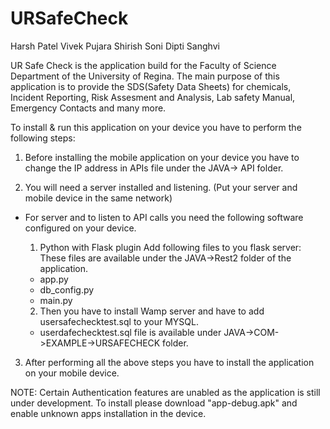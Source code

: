 # URSafeCheck
Harsh Patel
Vivek Pujara
Shirish Soni
Dipti Sanghvi

UR Safe Check is the application build for the Faculty of Science Department of the University of Regina. 
The main purpose of this application is to provide the SDS(Safety Data Sheets) for chemicals, Incident Reporting,
Risk Assesment and Analysis, Lab safety Manual, Emergency Contacts and many more.

To install & run this application on your device you have to perform the following steps:
1) Before installing the mobile application on your device you have to change the IP address in APIs file under the JAVA-> API folder.

2) You will need a server installed and listening. (Put your server and mobile device in the same network)

- For server and to listen to API calls you need the following software configured on your device.

    1) Python with Flask plugin
    Add following files to you flask server:
    These files are available under the JAVA->Rest2 folder of the application.
    - app.py
    - db_config.py
    - main.py

    2) Then you have to install Wamp server and have to add usersafechecktest.sql to your MYSQL.
    - userdafechecktest.sql file is available under JAVA->COM->EXAMPLE->URSAFECHECK folder.

3) After performing all the above steps you have to install the application on your mobile device.


NOTE: Certain Authentication features are unabled as the application is still under development. To install please download "app-debug.apk" and enable unknown apps installation in the device.



